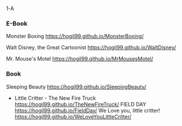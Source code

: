 
1-A
### E-Book
Monster Boxing <https://hogil99.github.io/MonsterBoxing/>

Walt Disney, the Great Cartoonist <https://hogil99.github.io/WaltDisney/>

Mr. Mouse's Motel <https://hogil99.github.io/MrMousesMotel/>

### Book
Sleeping Beauty <https://hogil99.github.io/SleepingBeauty/>

- Little Critter - 
The New Fire Truck <https://hogil99.github.io/TheNewFireTruck/>
FIELD DAY <https://hogil99.github.io/FieldDay/>
We Love you, little critter! <https://hogil99.github.io/WeLoveYouLittleCritter/>
